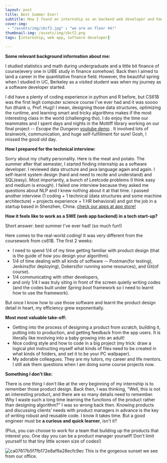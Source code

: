 ```yaml
---
layout: post
title: Best Summer Ever!
subtitle: How I found an internship as an backend web developer and how it felt like?
cover-img: 
 - "/assets/img/zbcf2.jpg" : "we are on floor 44!"
thumbnail-img: /assets/img/zbcf2.png
tags: [internship, web app, software developer]

---
```


**Some relevant background information about me:**

I studied statistics and math during undergraduate and a little bit finance of course(every one in UIBE study in finance somehow). Back then I aimed to land a career in the quantitative finance field. However, the beautiful spring when I studied in UC, Berkeley as a visited student was when my journey as a software developer started.

I did have a plenty of coding experience in python and R before, but CS61B was the first legit computer science course I've ever had and it was soooo fun (thank u, Prof. Hug)! I mean, designing those data structures, optimizing the runtime, and learning smart and tricky algorithms makes if the most interesting class in the world (challenging tho). I do enjoy the time our teammates and I spent days and nights in the Mottiff library working on our final project -- *Escape the Dungeon* [youtube demo](https://www.youtube.com/watch?v=ahManehiq_8) . It involved lots of brainwork, communication, and huge self-fulfillment for sure! Gosh, I missed the good old day. 



**How I prepared for the technical interview:**

Sorry about my chatty personality. Here is the meat and potato. The summer after that semester, I started finding internship as a software developer. I reviewed data structure and java language again and again. I self-learnt system design (hard and need to recite and understand) and SQL(easy). Most importantly, a bunch of Leetcode problems (I think easy and medium is enough). I failed one interview because they asked me questions about NLP and I knew nothing about it at that time. I passed another interview (1 coding + 1 technical (data structures and some machine architecture) + projects experience + 1 HR behavioral) and got the job in a startup based in Shenzhen, China. [check our apps at app store!](https://apps.apple.com/cn/developer/china-insurance-automobile-service-technology-co-ltd/id1440721843?l=en)



**How it feels like to work as a SWE (web app backend) in a tech start-up?**

Short answer: best summer I've ever had! (so much fun!)

Here comes to the real-world coding! It was very different from the coursework from cs61B. The first 2 weeks: 

* I need to spend 1/4 of my time getting familiar with product design (that is the guide of how you design your algorithm).
* 1/4 of time dealing with all kinds of software -- Postman(for testing), Jenkins(for deploying), Dokers(for running some resources), and Git(of course).  
* 1/4 communicating with other developers, 
* and only 1/4 I was truly siting in front of the screen quietly writing codes (and the codes built under *Spring boot* framework so I need to learnt how to use the framework).

But once I know how to use those software and learnt the product design detail in heart, my efficiency grew exponentially. 

**Most most valuable take-off:**

* Getting into the process of designing a product from scratch, building it, putting into to production, and getting feedback from the app users. It is literally like involving into a baby growing into an adult!
* Nice coding style and how to code in a big project (my trick: draw a logical plot instructing myself what kinds of files need to be created in what kinds of folders, and set it to be your PC wallpaper).
* My adorable colleagues. They are my tutors, my career and life mentors. I still ask them questions when I am doing some course projects now.

**Something I don't like:**

There is one thing I don't like at the very beginning of my internship is to remember those product design. Back then, I was thinking, "Well, this is not an interesting product, and there are so many details need to remember. Why I waste such a long time learning the functions of the product rather than designing algorithm?" I was so wrong back then. Knowing products and discussing clients’ needs with product managers in advance is the key of writing robust and reusable code. I know it takes time. But a good engineer must be **a curious and quick learner**, isn't it?

(Plus, you can choose to work for a team that building up the products that interest you. One day you can be a product manager yourself! Don't limit yourself to that tiny little screen size of codes!)

![ca07617b5f7fb172e8af9a28ecfc9ec](https://user-images.githubusercontent.com/46977839/110259321-111dd100-7f75-11eb-8662-7ea3fd9a83ac.jpg)
This is the gorgeous sunset we see from our office.

